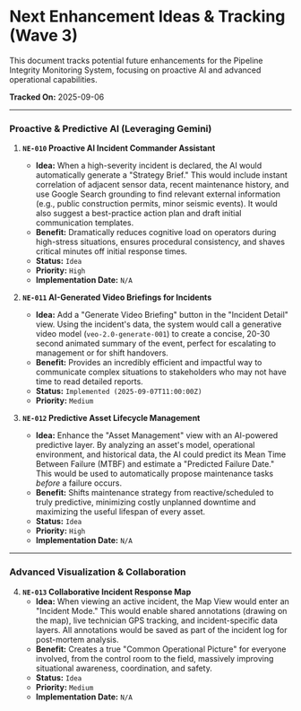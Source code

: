 # Next Enhancement Ideas & Tracking (Wave 3)

This document tracks potential future enhancements for the Pipeline Integrity Monitoring System, focusing on proactive AI and advanced operational capabilities.

**Tracked On:** 2025-09-06

---

### Proactive & Predictive AI (Leveraging Gemini)

1.  **`NE-010` Proactive AI Incident Commander Assistant**
    -   **Idea:** When a high-severity incident is declared, the AI would automatically generate a "Strategy Brief." This would include instant correlation of adjacent sensor data, recent maintenance history, and use Google Search grounding to find relevant external information (e.g., public construction permits, minor seismic events). It would also suggest a best-practice action plan and draft initial communication templates.
    -   **Benefit:** Dramatically reduces cognitive load on operators during high-stress situations, ensures procedural consistency, and shaves critical minutes off initial response times.
    -   **Status:** `Idea`
    -   **Priority:** `High`
    -   **Implementation Date:** `N/A`

2.  **`NE-011` AI-Generated Video Briefings for Incidents**
    -   **Idea:** Add a "Generate Video Briefing" button in the "Incident Detail" view. Using the incident's data, the system would call a generative video model (`veo-2.0-generate-001`) to create a concise, 20-30 second animated summary of the event, perfect for escalating to management or for shift handovers.
    -   **Benefit:** Provides an incredibly efficient and impactful way to communicate complex situations to stakeholders who may not have time to read detailed reports.
    -   **Status:** `Implemented (2025-09-07T11:00:00Z)`
    -   **Priority:** `Medium`

3.  **`NE-012` Predictive Asset Lifecycle Management**
    -   **Idea:** Enhance the "Asset Management" view with an AI-powered predictive layer. By analyzing an asset's model, operational environment, and historical data, the AI could predict its Mean Time Between Failure (MTBF) and estimate a "Predicted Failure Date." This would be used to automatically propose maintenance tasks *before* a failure occurs.
    -   **Benefit:** Shifts maintenance strategy from reactive/scheduled to truly predictive, minimizing costly unplanned downtime and maximizing the useful lifespan of every asset.
    -   **Status:** `Idea`
    -   **Priority:** `High`
    -   **Implementation Date:** `N/A`

---

### Advanced Visualization & Collaboration

4.  **`NE-013` Collaborative Incident Response Map**
    -   **Idea:** When viewing an active incident, the Map View would enter an "Incident Mode." This would enable shared annotations (drawing on the map), live technician GPS tracking, and incident-specific data layers. All annotations would be saved as part of the incident log for post-mortem analysis.
    -   **Benefit:** Creates a true "Common Operational Picture" for everyone involved, from the control room to the field, massively improving situational awareness, coordination, and safety.
    -   **Status:** `Idea`
    -   **Priority:** `Medium`
    -   **Implementation Date:** `N/A`